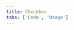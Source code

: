 ```yaml
---
title: Checkbox
tabs: ['Code', 'Usage']
---
```



<component 
    name="Checkbox"
    component="checkbox" 
    variation="checkbox"
    experimental="true"
    hasReactVersion="true"
    >
</component>
<component-docs component="checkbox" experimental="true"></component-docs>
